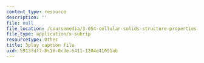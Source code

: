 ```yaml
---
content_type: resource
description: ''
file: null
file_location: /coursemedia/3-054-cellular-solids-structure-properties-and-applications-spring-2015/5913fdf78c160c3e64111204e41051ab_5NUS6bcUXmY.srt
file_type: application/x-subrip
resourcetype: Other
title: 3play caption file
uid: 5913fdf7-8c16-0c3e-6411-1204e41051ab
---
```

